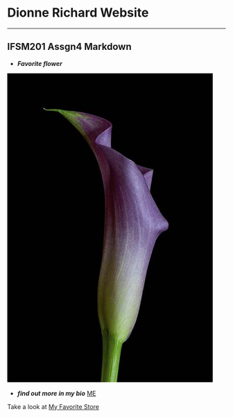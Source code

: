 # Dionne Richard Website

-------------------------

## IFSM201 Assgn4 Markdown

+ ***Favorite flower***


![Flower](callalilly.jpg)

+ ***find out more in my bio*** [ME](bio)

Take a look at [My Favorite Store](https://www.amazon.com)


